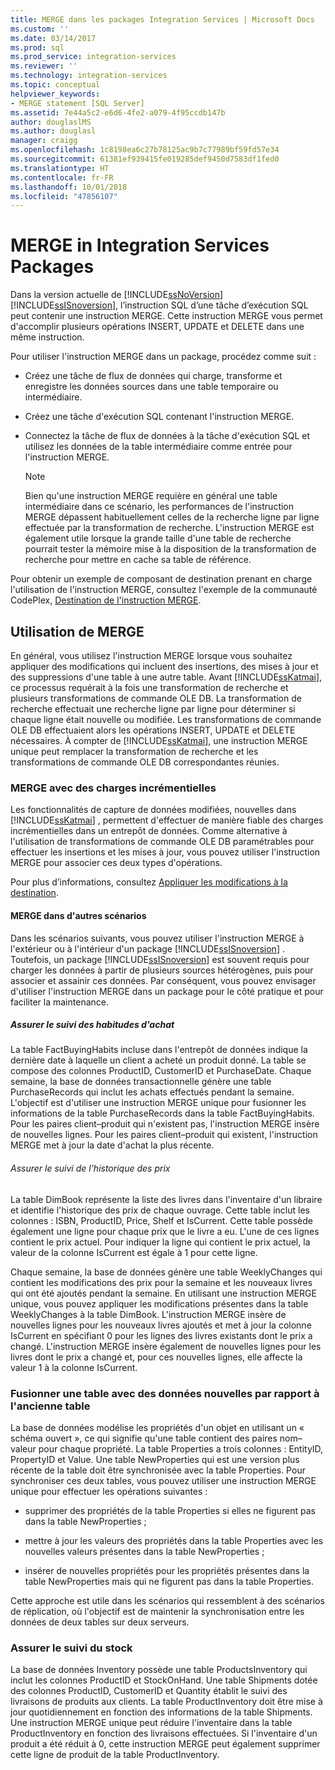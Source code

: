 ```yaml
---
title: MERGE dans les packages Integration Services | Microsoft Docs
ms.custom: ''
ms.date: 03/14/2017
ms.prod: sql
ms.prod_service: integration-services
ms.reviewer: ''
ms.technology: integration-services
ms.topic: conceptual
helpviewer_keywords:
- MERGE statement [SQL Server]
ms.assetid: 7e44a5c2-e6d6-4fe2-a079-4f95ccdb147b
author: douglaslMS
ms.author: douglasl
manager: craigg
ms.openlocfilehash: 1c8198ea6c27b78125ac9b7c77989bf59fd57e34
ms.sourcegitcommit: 61381ef939415fe019285def9450d7583df1fed0
ms.translationtype: HT
ms.contentlocale: fr-FR
ms.lasthandoff: 10/01/2018
ms.locfileid: "47856107"
---
```

# <a name="merge-in-integration-services-packages"></a>MERGE in Integration Services Packages
  Dans la version actuelle de [!INCLUDE[ssNoVersion](../../includes/ssnoversion-md.md)][!INCLUDE[ssISnoversion](../../includes/ssisnoversion-md.md)], l’instruction SQL d’une tâche d’exécution SQL peut contenir une instruction MERGE. Cette instruction MERGE vous permet d'accomplir plusieurs opérations INSERT, UPDATE et DELETE dans une même instruction.  
  
 Pour utiliser l'instruction MERGE dans un package, procédez comme suit :  
  
-   Créez une tâche de flux de données qui charge, transforme et enregistre les données sources dans une table temporaire ou intermédiaire.  
  
-   Créez une tâche d'exécution SQL contenant l'instruction MERGE.  
  
-   Connectez la tâche de flux de données à la tâche d'exécution SQL et utilisez les données de la table intermédiaire comme entrée pour l'instruction MERGE.  
  
    > [!NOTE]  
    >  Bien qu'une instruction MERGE requière en général une table intermédiaire dans ce scénario, les performances de l'instruction MERGE dépassent habituellement celles de la recherche ligne par ligne effectuée par la transformation de recherche. L'instruction MERGE est également utile lorsque la grande taille d'une table de recherche pourrait tester la mémoire mise à la disposition de la transformation de recherche pour mettre en cache sa table de référence.  
  
 Pour obtenir un exemple de composant de destination prenant en charge l'utilisation de l'instruction MERGE, consultez l'exemple de la communauté CodePlex, [Destination de l'instruction MERGE](http://go.microsoft.com/fwlink/?LinkId=141215).  
  
## <a name="using-merge"></a>Utilisation de MERGE  
 En général, vous utilisez l'instruction MERGE lorsque vous souhaitez appliquer des modifications qui incluent des insertions, des mises à jour et des suppressions d'une table à une autre table. Avant [!INCLUDE[ssKatmai](../../includes/sskatmai-md.md)], ce processus requérait à la fois une transformation de recherche et plusieurs transformations de commande OLE DB. La transformation de recherche effectuait une recherche ligne par ligne pour déterminer si chaque ligne était nouvelle ou modifiée. Les transformations de commande OLE DB effectuaient alors les opérations INSERT, UPDATE et DELETE nécessaires. À compter de [!INCLUDE[ssKatmai](../../includes/sskatmai-md.md)], une instruction MERGE unique peut remplacer la transformation de recherche et les transformations de commande OLE DB correspondantes réunies.  
  
### <a name="merge-with-incremental-loads"></a>MERGE avec des charges incrémentielles  
 Les fonctionnalités de capture de données modifiées, nouvelles dans [!INCLUDE[ssKatmai](../../includes/sskatmai-md.md)] , permettent d'effectuer de manière fiable des charges incrémentielles dans un entrepôt de données. Comme alternative à l'utilisation de transformations de commande OLE DB paramétrables pour effectuer les insertions et les mises à jour, vous pouvez utiliser l'instruction MERGE pour associer ces deux types d'opérations.  
  
 Pour plus d’informations, consultez [Appliquer les modifications à la destination](../../integration-services/change-data-capture/apply-the-changes-to-the-destination.md).  
  
#### <a name="merge-in-other-scenarios"></a>MERGE dans d'autres scénarios  
 Dans les scénarios suivants, vous pouvez utiliser l'instruction MERGE à l'extérieur ou à l'intérieur d'un package [!INCLUDE[ssISnoversion](../../includes/ssisnoversion-md.md)] . Toutefois, un package [!INCLUDE[ssISnoversion](../../includes/ssisnoversion-md.md)] est souvent requis pour charger les données à partir de plusieurs sources hétérogènes, puis pour associer et assainir ces données. Par conséquent, vous pouvez envisager d'utiliser l'instruction MERGE dans un package pour le côté pratique et pour faciliter la maintenance.  
  
##### <a name="track-buying-habits"></a>Assurer le suivi des habitudes d'achat  
 La table FactBuyingHabits incluse dans l'entrepôt de données indique la dernière date à laquelle un client a acheté un produit donné. La table se compose des colonnes ProductID, CustomerID et PurchaseDate. Chaque semaine, la base de données transactionnelle génère une table PurchaseRecords qui inclut les achats effectués pendant la semaine. L'objectif est d'utiliser une instruction MERGE unique pour fusionner les informations de la table PurchaseRecords dans la table FactBuyingHabits. Pour les paires client–produit qui n'existent pas, l'instruction MERGE insère de nouvelles lignes. Pour les paires client–produit qui existent, l'instruction MERGE met à jour la date d'achat la plus récente.  
  
###### <a name="track-price-history"></a>Assurer le suivi de l'historique des prix  
 La table DimBook représente la liste des livres dans l'inventaire d'un libraire et identifie l'historique des prix de chaque ouvrage. Cette table inclut les colonnes : ISBN, ProductID, Price, Shelf et IsCurrent. Cette table possède également une ligne pour chaque prix que le livre a eu. L'une de ces lignes contient le prix actuel. Pour indiquer la ligne qui contient le prix actuel, la valeur de la colonne IsCurrent est égale à 1 pour cette ligne.  
  
 Chaque semaine, la base de données génère une table WeeklyChanges qui contient les modifications des prix pour la semaine et les nouveaux livres qui ont été ajoutés pendant la semaine. En utilisant une instruction MERGE unique, vous pouvez appliquer les modifications présentes dans la table WeeklyChanges à la table DimBook. L'instruction MERGE insère de nouvelles lignes pour les nouveaux livres ajoutés et met à jour la colonne IsCurrent en spécifiant 0 pour les lignes des livres existants dont le prix a changé. L'instruction MERGE insère également de nouvelles lignes pour les livres dont le prix a changé et, pour ces nouvelles lignes, elle affecte la valeur 1 à la colonne IsCurrent.  
  
### <a name="merge-a-table-with-new-data-against-the-old-table"></a>Fusionner une table avec des données nouvelles par rapport à l'ancienne table  
 La base de données modélise les propriétés d'un objet en utilisant un « schéma ouvert », ce qui signifie qu'une table contient des paires nom–valeur pour chaque propriété. La table Properties a trois colonnes : EntityID, PropertyID et Value. Une table NewProperties qui est une version plus récente de la table doit être synchronisée avec la table Properties. Pour synchroniser ces deux tables, vous pouvez utiliser une instruction MERGE unique pour effectuer les opérations suivantes :  
  
-   supprimer des propriétés de la table Properties si elles ne figurent pas dans la table NewProperties ;  
  
-   mettre à jour les valeurs des propriétés dans la table Properties avec les nouvelles valeurs présentes dans la table NewProperties ;  
  
-   insérer de nouvelles propriétés pour les propriétés présentes dans la table NewProperties mais qui ne figurent pas dans la table Properties.  
  
 Cette approche est utile dans les scénarios qui ressemblent à des scénarios de réplication, où l'objectif est de maintenir la synchronisation entre les données de deux tables sur deux serveurs.  
  
### <a name="track-inventory"></a>Assurer le suivi du stock  
 La base de données Inventory possède une table ProductsInventory qui inclut les colonnes ProductID et StockOnHand. Une table Shipments dotée des colonnes ProductID, CustomerID et Quantity établit le suivi des livraisons de produits aux clients. La table ProductInventory doit être mise à jour quotidiennement en fonction des informations de la table Shipments. Une instruction MERGE unique peut réduire l'inventaire dans la table ProductInventory en fonction des livraisons effectuées. Si l'inventaire d'un produit a été réduit à 0, cette instruction MERGE peut également supprimer cette ligne de produit de la table ProductInventory.  
  
  

